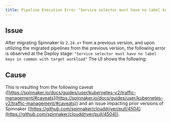 ```yaml
---
title: Pipeline Execution Error "Service selector must have no label keys in common with target workload"
---
```


## Issue
After migrating Spinnaker to ```2.24.x+``` from a previous version, and upon utilizing the migrated pipelines from the previous version, the following error is observed at the Deploy stage:
```"Service selector must have no label keys in common with target workload"```
The UI shows the following:

## Cause
This is resulting from the following caveat ([https://spinnaker.io/docs/guides/user/kubernetes-v2/traffic-management/#caveats](https://spinnaker.io/docs/guides/user/kubernetes-v2/traffic-management/#caveats)) and an issue impacting prior versions of Spinnaker ([https://github.com/spinnaker/clouddriver/pull/4504](https://github.com/spinnaker/clouddriver/pull/4504)).

